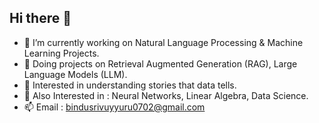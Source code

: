 ## Hi there 👋

- 🔭 I’m currently working on Natural Language Processing & Machine Learning Projects.
- 🌱 Doing projects on Retrieval Augmented Generation (RAG), Large Language Models (LLM).
- 👯 Interested in understanding stories that data tells.
- 💬 Also Interested in : Neural Networks, Linear Algebra, Data Science.
- 📫 Email : bindusrivuyyuru0702@gmail.com

